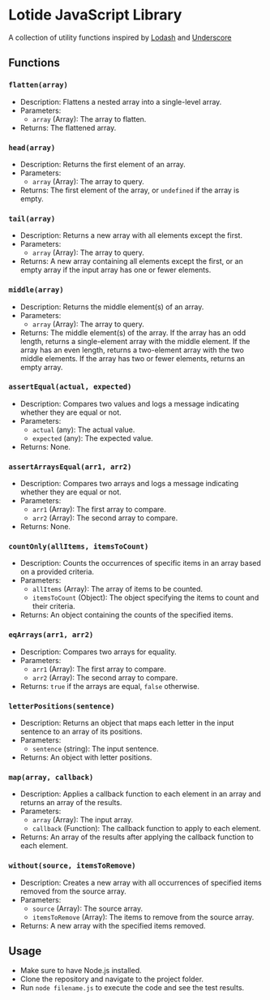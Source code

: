 # Lotide JavaScript Library

A collection of utility functions inspired by [Lodash](https://github.com/lodash/lodash) and [Underscore](https://github.com/jashkenas/underscore)

## Functions

### `flatten(array)`

- Description: Flattens a nested array into a single-level array.
- Parameters:
  - `array` (Array): The array to flatten.
- Returns: The flattened array.

### `head(array)`

- Description: Returns the first element of an array.
- Parameters:
  - `array` (Array): The array to query.
- Returns: The first element of the array, or `undefined` if the array is empty.

### `tail(array)`

- Description: Returns a new array with all elements except the first.
- Parameters:
  - `array` (Array): The array to query.
- Returns: A new array containing all elements except the first, or an empty array if the input array has one or fewer elements.

### `middle(array)`

- Description: Returns the middle element(s) of an array.
- Parameters:
  - `array` (Array): The array to query.
- Returns: The middle element(s) of the array. If the array has an odd length, returns a single-element array with the middle element. If the array has an even length, returns a two-element array with the two middle elements. If the array has two or fewer elements, returns an empty array.

### `assertEqual(actual, expected)`

- Description: Compares two values and logs a message indicating whether they are equal or not.
- Parameters:
  - `actual` (any): The actual value.
  - `expected` (any): The expected value.
- Returns: None.

### `assertArraysEqual(arr1, arr2)`

- Description: Compares two arrays and logs a message indicating whether they are equal or not.
- Parameters:
  - `arr1` (Array): The first array to compare.
  - `arr2` (Array): The second array to compare.
- Returns: None.

### `countOnly(allItems, itemsToCount)`

- Description: Counts the occurrences of specific items in an array based on a provided criteria.
- Parameters:
  - `allItems` (Array): The array of items to be counted.
  - `itemsToCount` (Object): The object specifying the items to count and their criteria.
- Returns: An object containing the counts of the specified items.

### `eqArrays(arr1, arr2)`

- Description: Compares two arrays for equality.
- Parameters:
  - `arr1` (Array): The first array to compare.
  - `arr2` (Array): The second array to compare.
- Returns: `true` if the arrays are equal, `false` otherwise.

### `letterPositions(sentence)`

- Description: Returns an object that maps each letter in the input sentence to an array of its positions.
- Parameters:
  - `sentence` (string): The input sentence.
- Returns: An object with letter positions.

### `map(array, callback)`

- Description: Applies a callback function to each element in an array and returns an array of the results.
- Parameters:
  - `array` (Array): The input array.
  - `callback` (Function): The callback function to apply to each element.
- Returns: An array of the results after applying the callback function to each element.

### `without(source, itemsToRemove)`

- Description: Creates a new array with all occurrences of specified items removed from the source array.
- Parameters:
  - `source` (Array): The source array.
  - `itemsToRemove` (Array): The items to remove from the source array.
- Returns: A new array with the specified items removed.

## Usage

- Make sure to have Node.js installed.
- Clone the repository and navigate to the project folder.
- Run `node filename.js` to execute the code and see the test results.
